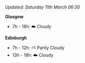 *Updated: Saturday 11th March 06:30*

**Glasgow**

* 7h - 18h: :cloud: Cloudy

**Edinburgh**

* 7h - 12h: :partly_sunny: Partly Cloudy
* 13h - 18h: :cloud: Cloudy
